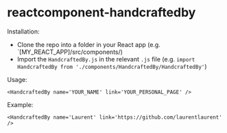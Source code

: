 # reactcomponent-handcraftedby

Installation:
* Clone the repo into a folder in your React app (e.g. `[MY_REACT_APP]/src/components/)
* Import the `HandcraftedBy.js` in the relevant `.js` file (e.g. `import HandcraftedBy from './components/HandcraftedBy/HandcraftedBy'`)

Usage:

```
<HandcraftedBy name='YOUR_NAME' link='YOUR_PERSONAL_PAGE' />
```

Example:
```
<HandcraftedBy name='Laurent' link='https://github.com/laurentlaurent' />
```
